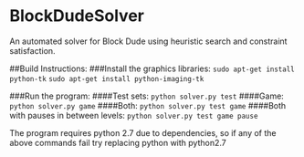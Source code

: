 # BlockDudeSolver
An automated solver for Block Dude using heuristic search and constraint satisfaction.

##Build Instructions:
###Install the graphics libraries:
`sudo apt-get install python-tk`
`sudo apt-get install python-imaging-tk`

###Run the program:
  ####Test sets:
    `python solver.py test`
  ####Game:
    `python solver.py game`
  ####Both:
    `python solver.py test game`
  ####Both with pauses in between levels:
    `python solver.py test game pause`

The program requires python 2.7 due to dependencies, so if any of the above commands fail try replacing python with python2.7
